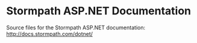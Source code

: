 # Stormpath ASP.NET Documentation
Source files for the Stormpath ASP.NET documentation: http://docs.stormpath.com/dotnet/
